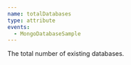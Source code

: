 ```yaml
---
name: totalDatabases
type: attribute
events:
  - MongoDatabaseSample
---
```


The total number of existing databases.
